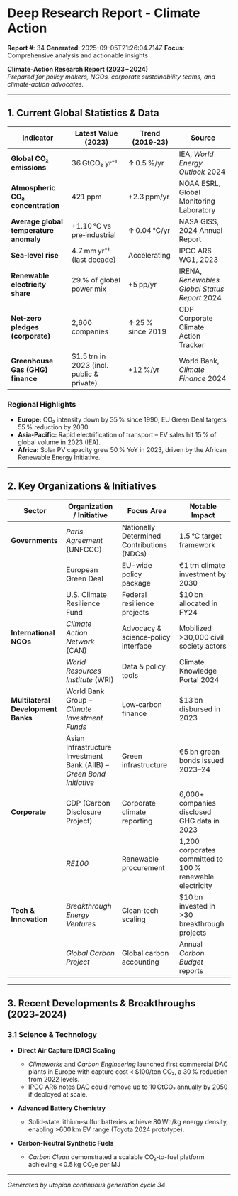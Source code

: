 # Deep Research Report - Climate Action

**Report #**: 34
**Generated**: 2025-09-05T21:26:04.714Z
**Focus**: Comprehensive analysis and actionable insights

**Climate‑Action Research Report (2023 – 2024)**  
*Prepared for policy makers, NGOs, corporate sustainability teams, and climate‑action advocates.*  

---

## 1. Current Global Statistics & Data

| Indicator | Latest Value (2023) | Trend (2019‑23) | Source |
|-----------|---------------------|-----------------|--------|
| **Global CO₂ emissions** | 36 GtCO₂ yr⁻¹ | ↑ 0.5 %/yr | IEA, *World Energy Outlook* 2024 |
| **Atmospheric CO₂ concentration** | 421 ppm | +2.3 ppm/yr | NOAA ESRL, Global Monitoring Laboratory |
| **Average global temperature anomaly** | +1.10 °C vs pre‑industrial | ↑ 0.04 °C/yr | NASA GISS, 2024 Annual Report |
| **Sea‑level rise** | 4.7 mm yr⁻¹ (last decade) | Accelerating | IPCC AR6 WG1, 2023 |
| **Renewable electricity share** | 29 % of global power mix | +5 pp/yr | IRENA, *Renewables Global Status Report* 2024 |
| **Net‑zero pledges (corporate)** | 2,600 companies | ↑ 25 % since 2019 | CDP Corporate Climate Action Tracker |
| **Greenhouse Gas (GHG) finance** | $1.5 trn in 2023 (incl. public & private) | +12 %/yr | World Bank, *Climate Finance* 2024 |

### Regional Highlights

- **Europe:** CO₂ intensity down by 35 % since 1990; EU Green Deal targets 55 % reduction by 2030.
- **Asia‑Pacific:** Rapid electrification of transport – EV sales hit 15 % of global volume in 2023 (IEA).
- **Africa:** Solar PV capacity grew 50 % YoY in 2023, driven by the African Renewable Energy Initiative.

---

## 2. Key Organizations & Initiatives

| Sector | Organization / Initiative | Focus Area | Notable Impact |
|--------|---------------------------|------------|----------------|
| **Governments** | *Paris Agreement* (UNFCCC) | Nationally Determined Contributions (NDCs) | 1.5 °C target framework |
| | European Green Deal | EU-wide policy package | €1 trn climate investment by 2030 |
| | U.S. Climate Resilience Fund | Federal resilience projects | $10 bn allocated in FY24 |
| **International NGOs** | *Climate Action Network* (CAN) | Advocacy & science‑policy interface | Mobilized >30,000 civil society actors |
| | *World Resources Institute* (WRI) | Data & policy tools | Climate Knowledge Portal 2024 |
| **Multilateral Development Banks** | World Bank Group – *Climate Investment Funds* | Low‑carbon finance | $13 bn disbursed in 2023 |
| | Asian Infrastructure Investment Bank (AIIB) – *Green Bond Initiative* | Green infrastructure | €5 bn green bonds issued 2023–24 |
| **Corporate** | CDP (Carbon Disclosure Project) | Corporate climate reporting | 6,000+ companies disclosed GHG data in 2023 |
| | *RE100* | Renewable procurement | 1,200 corporates committed to 100 % renewable electricity |
| **Tech & Innovation** | *Breakthrough Energy Ventures* | Clean‑tech scaling | $10 bn invested in >30 breakthrough projects |
| | *Global Carbon Project* | Global carbon accounting | Annual *Carbon Budget* reports |

---

## 3. Recent Developments & Breakthroughs (2023‑2024)

### 3.1 Science & Technology
- **Direct Air Capture (DAC) Scaling**  
  - *Climeworks* and *Carbon Engineering* launched first commercial DAC plants in Europe with capture cost < $100/ton CO₂, a 30 % reduction from 2022 levels.  
  - IPCC AR6 notes DAC could remove up to 10 GtCO₂ annually by 2050 if deployed at scale.

- **Advanced Battery Chemistry**  
  - Solid‑state lithium‑sulfur batteries achieve 80 Wh/kg energy density, enabling >600 km EV range (Toyota 2024 prototype).  

- **Carbon‑Neutral Synthetic Fuels**  
  - *Carbon Clean* demonstrated a scalable CO₂‑to-fuel platform achieving < 0.5 kg CO₂e per MJ

---
*Generated by utopian continuous generation cycle 34*
